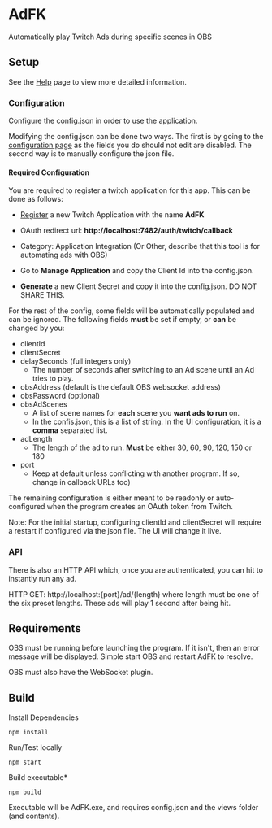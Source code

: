 
# AdFK
 Automatically play Twitch Ads during specific scenes in OBS

## Setup

See the [Help](http://localhost:7482/help) page to view more detailed information.
### Configuration
Configure the config.json in order to use the application.

Modifying the config.json can be done two ways. The first is by going to the [configuration page](http://localhost:7482/config) as the fields you do should not edit are disabled.
The second way is to manually configure the json file.

#### Required Configuration

You are required to register a twitch application for this app.
This can be done as follows: 

- [Register](https://dev.twitch.tv/console/apps/create) a new Twitch Application with the name **AdFK**
	
- OAuth redirect url: **http://localhost:7482/auth/twitch/callback**
	
- Category: Application Integration (Or Other, describe that this tool is for automating ads with OBS)
	
- Go to **Manage Application** and copy the Client Id into the config.json.

- **Generate** a new Client Secret and copy it into the config.json. DO NOT SHARE THIS.
	

For the rest of the config, some fields will be automatically populated and can be ignored. The following fields **must** be set if empty, or **can** be changed by you:
- clientId
- clientSecret
- delaySeconds (full integers only)
	- The number of seconds after switching to an Ad scene until an Ad tries to play.
- obsAddress (default is the default OBS websocket address)
- obsPassword (optional)
- obsAdScenes
	- A list of scene names for **each** scene you **want ads to run** on.
	- In the confis.json, this is a list of string. In the UI configuration, it is a **comma** separated list.
- adLength
	- The length of the ad to run. **Must** be either 30, 60, 90, 120, 150 or 180
- port
	- Keep at default unless conflicting with another program. If so, change in callback URLs too)

The remaining configuration is either meant to be readonly or auto-configured when the program creates an OAuth token from Twitch.


Note: For the initial startup, configuring clientId and clientSecret will require a restart if configured via the json file. The UI will change it live.

### API 

There is also an HTTP API which, once you are authenticated, you can hit to instantly run any ad.

HTTP GET: http://localhost:{port}/ad/{length} where length must be one of the six preset lengths. These ads will play 1 second after being hit.


## Requirements
OBS must be running before launching the program. If it isn't, then an error message will be displayed. Simple start OBS and restart AdFK to resolve.

OBS must also have the WebSocket plugin.

## Build

Install Dependencies

`npm install`

Run/Test locally

`npm start`

Build executable*

`npm build`

Executable will be AdFK.exe, and requires config.json and the views folder (and contents).
